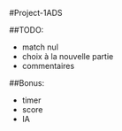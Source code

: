 #Project-1ADS

##TODO:
- match nul
- choix à la nouvelle partie
- commentaires

##Bonus:
- timer
- score
- IA
